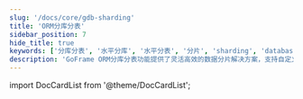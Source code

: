 ```yaml
---
slug: '/docs/core/gdb-sharding'
title: 'ORM分库分表'
sidebar_position: 7
hide_title: true
keywords: ['分库分表', '水平分库', '水平分表', '分片', 'sharding', 'database sharding', 'table sharding']
description: 'GoFrame ORM分库分表功能提供了灵活高效的数据分片解决方案，支持自定义分库分表规则，轻松实现数据库水平扩展，解决大规模数据存储和高并发访问问题。'
---
```


import DocCardList from '@theme/DocCardList';

<DocCardList />